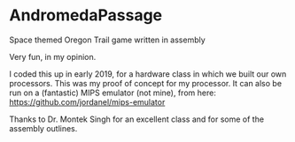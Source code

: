 # AndromedaPassage
Space themed Oregon Trail game written in assembly

Very fun, in my opinion.

I coded this up in early 2019, for a hardware class in which we built our own processors. This was my proof of concept for my processor. It can also be run on a (fantastic) MIPS emulator (not mine), from here: https://github.com/jordanel/mips-emulator

Thanks to Dr. Montek Singh for an excellent class and for some of the assembly outlines.
